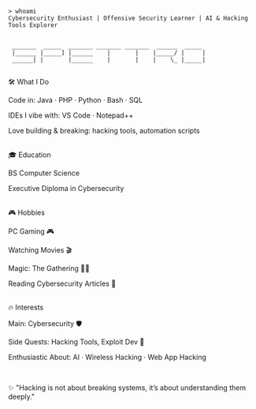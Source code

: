 ```
> whoami
Cybersecurity Enthusiast | Offensive Security Learner | AI & Hacking Tools Explorer


 _______  _____  _______ _______ _______  ______  _____ 
 |______ |_____] |______    |       |    |_____/ |     |
 ______| |       |______    |       |    |    \_ |_____|
                                                        
```

🛠️ What I Do

Code in: Java · PHP · Python · Bash · SQL

IDEs I vibe with: VS Code · Notepad++

Love building & breaking: hacking tools, automation scripts

<br>
🎓 Education

BS Computer Science

Executive Diploma in Cybersecurity

<br>
🎮 Hobbies

PC Gaming 🎮

Watching Movies 🎬

Magic: The Gathering 🧙‍♂️

Reading Cybersecurity Articles 🔐

<br>
🔥 Interests

Main: Cybersecurity 🛡️

Side Quests: Hacking Tools, Exploit Dev 🧨

Enthusiastic About: AI · Wireless Hacking · Web App Hacking

<br>


✨ "Hacking is not about breaking systems, it’s about understanding them deeply."


